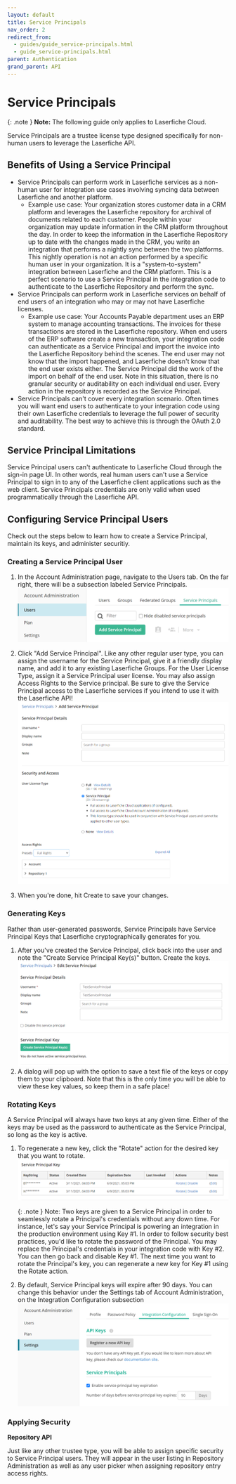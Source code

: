 ```yaml
---
layout: default
title: Service Principals
nav_order: 2
redirect_from:
  - guides/guide_service-principals.html
  - guide_service-principals.html
parent: Authentication
grand_parent: API
---
```


<!--© 2024 Laserfiche.
See LICENSE-DOCUMENTATION and LICENSE-CODE in the project root for license information.-->

# Service Principals

{: .note }
**Note:** The following guide only applies to Laserfiche Cloud.

Service Principals are a trustee license type designed specifically for non-human users to leverage the Laserfiche API.

## Benefits of Using a Service Principal

- Service Principals can perform work in Laserfiche services as a non-human user for integration use cases involving syncing data between Laserfiche and another platform.
  - Example use case: Your organization stores customer data in a CRM platform and leverages the Laserfiche repository for archival of documents related to each customer. People within your organization may update information in the CRM platform throughout the day. In order to keep the information in the Laserfiche Repository up to date with the changes made in the CRM, you write an integration that performs a nightly sync between the two platforms. This nightly operation is not an action performed by a specific human user in your organization. It is a "system-to-system" integration between Laserfiche and the CRM platform. This is a perfect scenario to use a Service Principal in the integration code to authenticate to the Laserfiche Repository and perform the sync.
- Service Principals can perform work in Laserfiche services on behalf of end users of an integration who may or may not have Laserfiche licenses.
  - Example use case: Your Accounts Payable department uses an ERP system to manage accounting transactions. The invoices for these transactions are stored in the Laserfiche repository. When end users of the ERP software create a new transaction, your integration code can authenticate as a Service Principal and import the invoice into the Laserfiche Repository behind the scenes. The end user may not know that the import happened, and Laserfiche doesn't know that the end user exists either. The Service Principal did the work of the import on behalf of the end user. Note in this situation, there is no granular security or auditability on each individual end user. Every action in the repository is recorded as the Service Principal.
- Service Principals can't cover every integration scenario. Often times you will want end users to authenticate to your integration code using their own Laserfiche credentials to leverage the full power of security and auditability. The best way to achieve this is through the OAuth 2.0 standard.

## Service Principal Limitations

Service Principal users can't authenticate to Laserfiche Cloud through the sign-in page UI. In other words, real human users can't use a Service Principal to sign in to any of the Laserfiche client applications such as the web client. Service Principals credentials are only valid when used programmatically through the Laserfiche API.

## Configuring Service Principal Users

Check out the steps below to learn how to create a Service Principal, maintain its keys, and administer securitiy.

### Creating a Service Principal User

1. In the Account Administration page, navigate to the Users tab. On the far right, there will be a subsection labeled Service Principals. ![](./assets/images/service-principals-01.png)

1. Click "Add Service Principal". Like any other regular user type, you can assign the username for the Service Principal, give it a friendly display name, and add it to any existing Laserfiche Groups. For the User License Type, assign it a Service Principal user license. You may also assign Access Rights to the Service principal. Be sure to give the Service Principal access to the Laserfiche services if you intend to use it with the Laserfiche API! ![](./assets/images/service-principals-02.png)
1. When you're done, hit Create to save your changes.

### Generating Keys

Rather than user-generated passwords, Service Principals have Service Principal Keys that Laserfiche cryptographically generates for you.

1. After you've created the Service Principal, click back into the user and note the "Create Service Principal Key(s)" button. Create the keys.![](./assets/images/service-principals-03.png)
1. A dialog will pop up with the option to save a text file of the keys or copy them to your clipboard. Note that this is the only time you will be able to view these key values, so keep them in a safe place!

### Rotating Keys

A Service Principal will always have two keys at any given time. Either of the keys may be used as the password to authenticate as the Service Principal, so long as the key is active.

1. To regenerate a new key, click the "Rotate" action for the desired key that you want to rotate. ![](./assets/images/service-principals-04.png)

    {: .note }
    Note: Two keys are given to a Service Principal in order to seamlessly rotate a Principal's credentials without any down time. For instance, let's say your Service Principal is powering an integration in the production environment using Key #1. In order to follow security best practices, you'd like to rotate the password of the Principal. You may replace the Principal's credentials in your integration code with Key #2. You can then go back and disable Key #1. The next time you want to rotate the Principal's key, you can regenerate a new key for Key #1 using the Rotate action.

1.  By default, Service Principal keys will expire after 90 days. You can change this behavior under the Settings tab of Account Administration, on the Integration Configuration subsection ![](./assets/images/service-principals-05.png)

### Applying Security

**Repository API**

Just like any other trustee type, you will be able to assign specific security to Service Principal users. They will appear in the user listing in Repository Administration as well as any user picker when assigning repository entry access rights.
